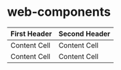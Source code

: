 # web-components

| First Header  | Second Header |
| ------------- | ------------- |
| Content Cell  | Content Cell  |
| Content Cell  | Content Cell  |
